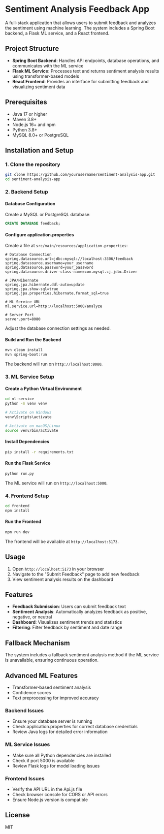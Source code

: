 # Sentiment Analysis Feedback App

A full-stack application that allows users to submit feedback and analyzes the sentiment using machine learning. The system includes a Spring Boot backend, a Flask ML service, and a React frontend.

## Project Structure

- **Spring Boot Backend**: Handles API endpoints, database operations, and communicates with the ML service
- **Flask ML Service**: Processes text and returns sentiment analysis results using transformer-based models
- **React Frontend**: Provides an interface for submitting feedback and visualizing sentiment data

## Prerequisites

- Java 17 or higher
- Maven 3.8+
- Node.js 16+ and npm
- Python 3.8+
- MySQL 8.0+ or PostgreSQL

## Installation and Setup

### 1. Clone the repository

```bash
git clone https://github.com/yourusername/sentiment-analysis-app.git
cd sentiment-analysis-app
```

### 2. Backend Setup

#### Database Configuration

Create a MySQL or PostgreSQL database:

```sql
CREATE DATABASE feedback;
```

#### Configure application.properties

Create a file at `src/main/resources/application.properties`:

```properties
# Database Connection
spring.datasource.url=jdbc:mysql://localhost:3306/feedback
spring.datasource.username=your_username
spring.datasource.password=your_password
spring.datasource.driver-class-name=com.mysql.cj.jdbc.Driver

# JPA/Hibernate
spring.jpa.hibernate.ddl-auto=update
spring.jpa.show-sql=true
spring.jpa.properties.hibernate.format_sql=true

# ML Service URL
ml.service.url=http://localhost:5000/analyze

# Server Port
server.port=8080
```

Adjust the database connection settings as needed.

#### Build and Run the Backend

```bash
mvn clean install
mvn spring-boot:run
```

The backend will run on `http://localhost:8080`.

### 3. ML Service Setup

#### Create a Python Virtual Environment

```bash
cd ml-service
python -m venv venv

# Activate on Windows
venv\Scripts\activate

# Activate on macOS/Linux
source venv/bin/activate
```

#### Install Dependencies

```bash
pip install -r requirements.txt
```

#### Run the Flask Service

```bash
python run.py
```

The ML service will run on `http://localhost:5000`.

### 4. Frontend Setup

```bash
cd frontend
npm install
```

#### Run the Frontend

```bash
npm run dev
```

The frontend will be available at `http://localhost:5173`.

## Usage

1. Open `http://localhost:5173` in your browser
2. Navigate to the "Submit Feedback" page to add new feedback
3. View sentiment analysis results on the dashboard

## Features

- **Feedback Submission**: Users can submit feedback text
- **Sentiment Analysis**: Automatically analyzes feedback as positive, negative, or neutral
- **Dashboard**: Visualizes sentiment trends and statistics
- **Filtering**: Filter feedback by sentiment and date range

## Fallback Mechanism

The system includes a fallback sentiment analysis method if the ML service is unavailable, ensuring continuous operation.

## Advanced ML Features

- Transformer-based sentiment analysis
- Confidence scores
- Text preprocessing for improved accuracy

### Backend Issues

- Ensure your database server is running
- Check application.properties for correct database credentials
- Review Java logs for detailed error information

### ML Service Issues

- Make sure all Python dependencies are installed
- Check if port 5000 is available
- Review Flask logs for model loading issues

### Frontend Issues

- Verify the API URL in the Api.js file
- Check browser console for CORS or API errors
- Ensure Node.js version is compatible

## License

MIT
